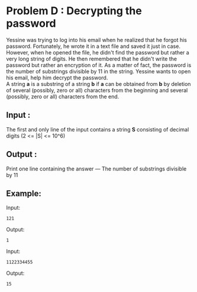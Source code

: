 # Problem D : Decrypting the password

Yessine was trying to log into his email when he realized that he forgot his password. Fortunately, he wrote it in a text file and saved it just in case. However, when he opened the file, he didn't find the password but rather a very long string of digits. He then remembered that he didn't write the password but rather an encryption of it. As a matter of fact, the password is the number of substrings divisible by 11 in the string. Yessine wants to open his email, help him decrypt the password. \
A string **a** is a substring of a string **b** if **a** can be obtained from **b** by deletion of several (possibly, zero or all) characters from the beginning and several (possibly, zero or all) characters from the end.

## Input :
The first and only line of the input contains a string **S** consisting of decimal digits  (2 <= |S| <= 10^6)
## Output :
Print one line containing the answer — The number of substrings divisible by 11

## Example:
Input:  

```
121  
```

Output:  

```
1
```

Input:  

```
1122334455
```

Output:  

```
15
```
